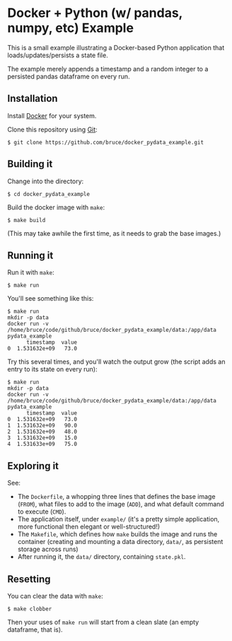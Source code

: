# Docker + Python (w/ pandas, numpy, etc) Example

This is a small example illustrating a Docker-based Python application
that loads/updates/persists a state file.

The example merely appends a timestamp and a random integer to a persisted pandas dataframe on every run.

## Installation

Install [Docker](https://www.docker.com/get-docker) for your system.

Clone this repository using [Git](https://git-scm.com):

``` shell
$ git clone https://github.com/bruce/docker_pydata_example.git
```

## Building it

Change into the directory:

``` shell
$ cd docker_pydata_example
```

Build the docker image with `make`:

``` shell
$ make build
```

(This may take awhile the first time, as it needs to grab the base images.)

## Running it

Run it with `make`:

``` shell
$ make run
```

You'll see something like this:

```
$ make run
mkdir -p data
docker run -v /home/bruce/code/github/bruce/docker_pydata_example/data:/app/data pydata_example
      timestamp  value
0  1.531632e+09   73.0

```

Try this several times, and you'll watch the output grow (the script adds an entry to its state on every run):

```
$ make run
mkdir -p data
docker run -v /home/bruce/code/github/bruce/docker_pydata_example/data:/app/data pydata_example
      timestamp  value
0  1.531632e+09   73.0
1  1.531632e+09   90.0
2  1.531632e+09   48.0
3  1.531632e+09   15.0
4  1.531633e+09   75.0
```

## Exploring it

See:

- The `Dockerfile`, a whopping three lines that defines the base image (`FROM`), what files to add to the image (`ADD`), and what default command to execute (`CMD`).
- The application itself, under `example/` (it's a pretty simple application, more functional then elegant or well-structured!)
- The `Makefile`, which defines how `make` builds the image and runs the container (creating and mounting a data directory, `data/`, as persistent storage across runs)
- After running it, the `data/` directory, containing `state.pkl`.

## Resetting

You can clear the data with `make`:

``` shell
$ make clobber
```

Then your uses of `make run` will start from a clean slate (an empty dataframe, that is).
